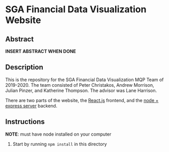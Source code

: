 # SGA Financial Data Visualization Website

## Abstract

**INSERT ABSTRACT WHEN DONE**

## Description

This is the repository for the SGA Financial Data Visualization MQP Team of 2019-2020. The team consisted of Peter Christakos, Andrew Morrison, Julian Pinzer, and Katherine Thompson. The advisor was Lane Harrison.

There are two parts of the website, the [React.js](src/README_REACT.md) frontend, and the [node + express server](server/README_NODE.md) backend.

## Instructions

**NOTE**: must have node installed on your computer

1. Start by running `npm install` in this directory
